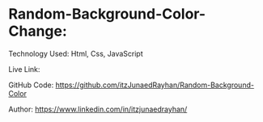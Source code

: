 # Random-Background-Color-Change:

Technology Used: Html, Css, JavaScript

Live Link:

GitHub Code: https://github.com/itzJunaedRayhan/Random-Background-Color

Author: https://www.linkedin.com/in/itzjunaedrayhan/